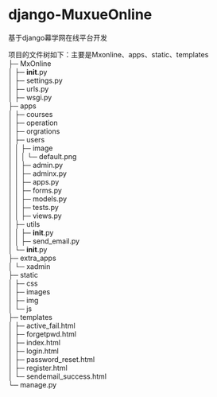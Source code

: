 # django-MuxueOnline
基于django幕学网在线平台开发

项目的文件树如下：主要是Mxonline、apps、static、templates<br>
├─ MxOnline<br>
│  ├─ __init__.py<br>
│  ├─ settings.py<br>
│  ├─ urls.py<br>
│  ├─ wsgi.py<br>
├─ apps<br>
│  ├─ courses<br>
│  ├─ operation<br>
│  ├─ orgrations<br>
│  ├─ users<br>
│  │  ├─ image<br>
│  │  │  └─ default.png<br>
│  │  ├─ admin.py<br>
│  │  ├─ adminx.py<br>
│  │  ├─ apps.py<br>
│  │  ├─ forms.py<br>
│  │  ├─ models.py<br>
│  │  ├─ tests.py<br>
│  │  ├─ views.py<br>
│  ├─ utils<br>
│  │  ├─ __init__.py<br>
│  │  ├─ send_email.py<br>
│  └─ __init__.py<br>
├─ extra_apps<br>
│  └─ xadmin<br>
├─ static<br>
│  ├─ css<br>
│  ├─ images<br>
│  ├─ img<br>
│  └─ js<br>
├─ templates<br>
│  ├─ active_fail.html<br>
│  ├─ forgetpwd.html<br>
│  ├─ index.html<br>
│  ├─ login.html<br>
│  ├─ password_reset.html<br>
│  ├─ register.html<br>
│  └─ sendemail_success.html<br>
└─ manage.py<br>
